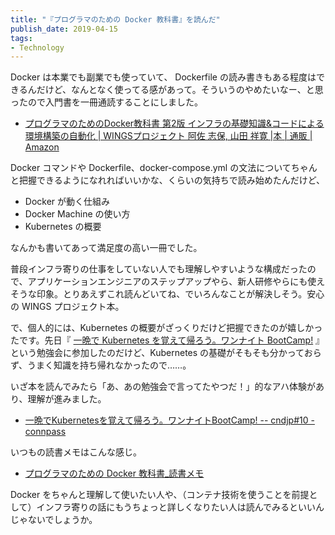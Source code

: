 ```yaml
---
title: "『プログラマのための Docker 教科書』を読んだ"
publish_date: 2019-04-15
tags:
- Technology
---
```


Docker は本業でも副業でも使っていて、 Dockerfile の読み書きもある程度はできるんだけど、なんとなく使ってる感があって。そういうのやめたいなー、と思ったので入門書を一冊通読することにしました。

- [プログラマのためのDocker教科書 第2版 インフラの基礎知識&コードによる環境構築の自動化 | WINGSプロジェクト 阿佐 志保, 山田 祥寛 |本 | 通販 | Amazon](https://www.amazon.co.jp/dp/4798153222/)

Docker コマンドや Dockerfile、docker-compose.yml の文法についてちゃんと把握できるようになれればいいかな、くらいの気持ちで読み始めたんだけど、

- Docker が動く仕組み
- Docker Machine の使い方
- Kubernetes の概要

なんかも書いてあって満足度の高い一冊でした。

普段インフラ寄りの仕事をしていない人でも理解しやすいような構成だったので、アプリケーションエンジニアのステップアップやら、新人研修やらにも使えそうな印象。とりあえずこれ読んどいてね、でいろんなことが解決しそう。安心の WINGS プロジェクト本。

で、個人的には、Kubernetes の概要がざっくりだけど把握できたのが嬉しかったです。先日『 [一晩で Kubernetes を覚えて帰ろう。ワンナイト BootCamp!](https://cnd.connpass.com/event/123046) 』という勉強会に参加したのだけど、Kubernetes の基礎がそもそも分かっておらず、うまく知識を持ち帰れなかったので……。

いざ本を読んでみたら「あ、あの勉強会で言ってたやつだ！」的なアハ体験があり、理解が進みました。

- [一晩でKubernetesを覚えて帰ろう。ワンナイトBootCamp! -- cndjp#10 - connpass](https://cnd.connpass.com/event/123046/)

いつもの読書メモはこんな感じ。

- [プログラマのための Docker 教科書_読書メモ](https://gist.github.com/gushernobindsme/4b5a7c4abb5ac02f1d4d766bee8e5971)

Docker をちゃんと理解して使いたい人や、（コンテナ技術を使うことを前提として）インフラ寄りの話にもうちょっと詳しくなりたい人は読んでみるといいんじゃないでしょうか。  